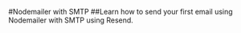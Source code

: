 #Nodemailer with SMTP
##Learn how to send your first email using Nodemailer with SMTP using Resend.

​
